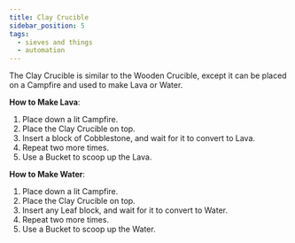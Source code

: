 ```yaml
---
title: Clay Crucible
sidebar_position: 5
tags:
  - sieves and things
  - automation
---
```


The Clay Crucible is similar to the Wooden Crucible, except it can be placed on a Campfire and used to make Lava or Water.

**How to Make Lava**:

1. Place down a lit Campfire.
2. Place the Clay Crucible on top.
3. Insert a block of Cobblestone, and wait for it to convert to Lava.
4. Repeat two more times.
5. Use a Bucket to scoop up the Lava.

**How to Make Water**:

1. Place down a lit Campfire.
2. Place the Clay Crucible on top.
3. Insert any Leaf block, and wait for it to convert to Water.
4. Repeat two more times.
5. Use a Bucket to scoop up the Water.
